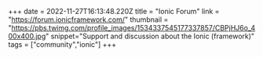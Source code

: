 +++
date = 2022-11-27T16:13:48.220Z
title = "Ionic Forum"
link = "https://forum.ionicframework.com/"
thumbnail = "https://pbs.twimg.com/profile_images/1534337545177337857/CBPjHJ6o_400x400.jpg"
snippet="Support and discussion about the Ionic (framework)"
tags = ["community","ionic"]
+++

